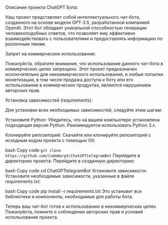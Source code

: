 Описание проекта ChatGPT Бота:

Наш проект представляет собой интеллектуального чат-бота, созданного на основе модели GPT-3.5, разработанной компанией OpenAI. Этот бот обладает уникальной способностью генерации человекоподобных ответов, что позволяет ему эффективно взаимодействовать с пользователями и предоставлять информацию по различным темам.

Запрет на коммерческое использование:

Пожалуйста, обратите внимание, что использование данного чат-бота в коммерческих целях запрещено. Этот проект предназначен исключительно для некоммерческого использования, и любые попытки монетизации, в том числе продажа доступа к боту или его использование в коммерческих продуктах, являются нарушением авторских прав.

Установка зависимостей (requirements):

Для установки всех необходимых зависимостей, следуйте этим шагам:

Установите Python:
Убедитесь, что на вашем компьютере установлена подходящая версия Python. Рекомендуется использовать Python 3.x.

Клонируйте репозиторий:
Скачайте или клонируйте репозиторий с исходным кодом проекта с помощью Git:

bash
Copy code
```git clone https://github.com/CodeWarpX/ChatGPTtelegramBot```
Перейдите в директорию проекта:
Перейдите в созданную директорию:

bash
Copy code
cd ChatGPTtelegramBot
Установите зависимости:
Установите необходимые зависимости, указанные в файле requirements.txt:

bash
Copy code
pip install -r requirements.txt
Это установит все библиотеки и компоненты, необходимые для работы бота.

Теперь ваш чат-бот готов к использованию в некоммерческих целях. Пожалуйста, помните о соблюдении авторских прав и условий использования проекта.
